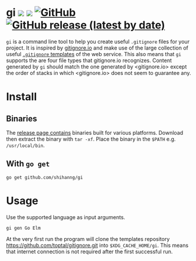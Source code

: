 # gi [![](https://github.com/shihanng/gi/workflows/main/badge.svg?branch=develop)](https://github.com/shihanng/gi/actions?query=workflow%3Amain) [![](https://github.com/shihanng/gi/workflows/release/badge.svg?branch=develop)](https://github.com/shihanng/gi/actions?query=workflow%3Arelease) [![GitHub](https://img.shields.io/github/license/shihanng/gi)](https://github.com/shihanng/gi/blob/develop/LICENSE) [![GitHub release (latest by date)](https://img.shields.io/github/v/release/shihanng/gi)](https://github.com/shihanng/gi/releases)

`gi` is a command line tool to help you create useful `.gitignore` files for your project.
It is inspired by [gitignore.io](https://www.gitignore.io/) and make use of
the large collection of useful [`.gitignore` templates](https://github.com/toptal/gitignore) of the web service.
This also means that `gi` supports the are four file types that gitignore.io recognizes.
Content generated by `gi` should match the one generated by <gitignore.io> except the
order of stacks in which <gitignore.io> does not seem to guarantee any.

# Install

## Binaries

The [release page contains](https://github.com/shihanng/gi/releases) binaries built
for various platforms. Download then extract the binary with `tar -xf`.
Place the binary in the `$PATH` e.g. `/usr/local/bin`.

## With `go get`

```
go get github.com/shihanng/gi
```

# Usage

Use the supported language as input arguments.

```
gi gen Go Elm
```

At the very first run the program will clone the templates repository <https://github.com/toptal/gitignore.git>
into `$XDG_CACHE_HOME/gi`.
This means that internet connection is not required after the first successful run.

